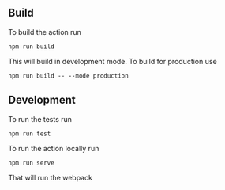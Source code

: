 ## Build

To build the action run 

```
npm run build
```

This will build in development mode. To build for production use

```
npm run build -- --mode production
```

## Development

To run the tests run

```
npm run test
```

To run the action locally run

```
npm run serve
```

That will run the webpack
